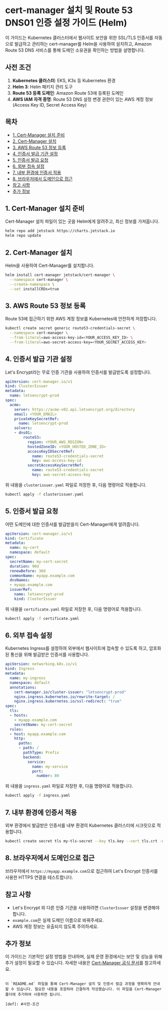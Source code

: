 # cert-manager 설치 및 Route 53 DNS01 인증 설정 가이드 (Helm)

이 가이드는 Kubernetes 클러스터에서 웹사이트 보안을 위한 SSL/TLS 인증서를 자동으로 발급하고 관리하는 cert-manager를 Helm을 사용하여 설치하고, Amazon Route 53 DNS 서비스를 통해 도메인 소유권을 확인하는 방법을 설명합니다.

## 사전 조건
1. **Kubernetes 클러스터**: EKS, K3s 등 Kubernetes 환경
2. **Helm 3**: Helm 패키지 관리 도구
3. **Route 53 등록 도메인**: Amazon Route 53에 등록된 도메인
4. **AWS IAM 자격 증명**: Route 53 DNS 설정 변경 권한이 있는 AWS 계정 정보 (Access Key ID, Secret Access Key)

## 목차

  - [1. Cert-Manager 설치 준비](#1-cert-manager-설치-준비)
  - [2. Cert-Manager 설치](#2-cert-manager-설치)
  - [3. AWS Route 53 정보 등록](#3-aws-route-53-정보-등록)
  - [4. 인증서 발급 기관 설정](#4-인증서-발급-기관-설정)
  - [5. 인증서 발급 요청](#5-인증서-발급-요청)
  - [6. 외부 접속 설정](#6-외부-접속-설정)
  - [7. 내부 환경에 인증서 적용](#7-내부-환경에-인증서-적용)
  - [8. 브라우저에서 도메인으로 접근](#8-브라우저에서-도메인으로-접근)
  - [참고 사항](#참고-사항)
  - [추가 정보](#추가-정보)


## 1. Cert-Manager 설치 준비

Cert-Manager 설치 파일이 있는 곳을 Helm에게 알려주고, 최신 정보를 가져옵니다.

```bash
helm repo add jetstack https://charts.jetstack.io
helm repo update
```

## 2. Cert-Manager 설치

Helm을 사용하여 Cert-Manager를 설치합니다.

```bash
helm install cert-manager jetstack/cert-manager \
  --namespace cert-manager \
  --create-namespace \
  --set installCRDs=true
```

## 3. AWS Route 53 정보 등록

Route 53에 접근하기 위한 AWS 계정 정보를 Kubernetes에 안전하게 저장합니다.

```bash
kubectl create secret generic route53-credentials-secret \
  --namespace cert-manager \
  --from-literal=aws-access-key-id=<YOUR_ACCESS_KEY_ID> \
  --from-literal=aws-secret-access-key=<YOUR_SECRET_ACCESS_KEY>
```

## 4. 인증서 발급 기관 설정

Let's Encrypt라는 무료 인증 기관을 사용하여 인증서를 발급받도록 설정합니다.

```yaml
apiVersion: cert-manager.io/v1
kind: ClusterIssuer
metadata:
  name: letsencrypt-prod
spec:
  acme:
    server: https://acme-v02.api.letsencrypt.org/directory
    email: <YOUR_EMAIL>
    privateKeySecretRef:
      name: letsencrypt-prod
    solvers:
    - dns01:
        route53:
          region: <YOUR_AWS_REGION>
          hostedZoneID: <YOUR_HOSTED_ZONE_ID>
          accessKeyIDSecretRef:
            name: route53-credentials-secret
            key: aws-access-key-id
          secretAccessKeySecretRef:
            name: route53-credentials-secret
            key: aws-secret-access-key
```

위 내용을 `clusterissuer.yaml` 파일로 저장한 후, 다음 명령어로 적용합니다.

```bash
kubectl apply -f clusterissuer.yaml
```

## 5. 인증서 발급 요청

어떤 도메인에 대한 인증서를 발급받을지 Cert-Manager에게 알려줍니다.

```yaml
apiVersion: cert-manager.io/v1
kind: Certificate
metadata:
  name: my-cert
  namespace: default
spec:
  secretName: my-cert-secret
  duration: 90d
  renewBefore: 30d
  commonName: myapp.example.com
  dnsNames:
  - myapp.example.com
  issuerRef:
    name: letsencrypt-prod
    kind: ClusterIssuer
```

위 내용을 `certificate.yaml` 파일로 저장한 후, 다음 명령어로 적용합니다.

```bash
kubectl apply -f certificate.yaml
```

## 6. 외부 접속 설정

Kubernetes Ingress를 설정하여 외부에서 웹사이트에 접속할 수 있도록 하고, 암호화된 통신을 위해 발급받은 인증서를 사용합니다.

```yaml
apiVersion: networking.k8s.io/v1
kind: Ingress
metadata:
  name: my-ingress
  namespace: default
  annotations:
    cert-manager.io/cluster-issuer: "letsencrypt-prod"
    nginx.ingress.kubernetes.io/rewrite-target: /
    nginx.ingress.kubernetes.io/ssl-redirect: "true"
spec:
  tls:
  - hosts:
    - myapp.example.com
    secretName: my-cert-secret
  rules:
  - host: myapp.example.com
    http:
      paths:
      - path: /
        pathType: Prefix
        backend:
          service:
            name: my-service
            port:
              number: 80
```

위 내용을 `ingress.yaml` 파일로 저장한 후, 다음 명령어로 적용합니다.

```bash
kubectl apply -f ingress.yaml
```

## 7. 내부 환경에 인증서 적용

외부 환경에서 발급받은 인증서를 내부 환경의 Kubernetes 클러스터에 시크릿으로 적용합니다.

```bash
kubectl create secret tls my-tls-secret --key tls.key --cert tls.crt -n <your-namespace>
```

## 8. 브라우저에서 도메인으로 접근

브라우저에서 `https://myapp.example.com`으로 접근하여 Let's Encrypt 인증서를 사용한 HTTPS 연결을 테스트합니다.

## 참고 사항

* Let's Encrypt 외 다른 인증 기관을 사용하려면 `ClusterIssuer` 설정을 변경해야 합니다.
* `example.com`은 실제 도메인 이름으로 바꿔주세요.
* AWS 계정 정보는 유출되지 않도록 주의하세요.

## 추가 정보

이 가이드는 기본적인 설정 방법을 안내하며, 실제 운영 환경에서는 보안 및 성능을 위해 추가 설정이 필요할 수 있습니다. 자세한 내용은 [Cert-Manager 공식 문서](https://cert-manager.io/docs/)를 참고하세요.
```

이 `README.md` 파일을 통해 Cert-Manager 설치 및 인증서 발급 과정을 명확하게 안내할 수 있습니다. 필요한 내용을 포함하여 간결하게 작성했습니다. 이 파일을 Cert-Manager 폴더에 추가하여 사용하면 됩니다.

[def]: #사전-조건
